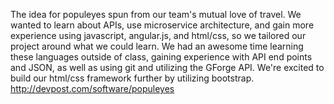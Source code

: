 The idea for populeyes spun from our team's mutual love of travel. We wanted to learn about APIs, use microservice architecture, and gain more experience using javascript, angular.js, and html/css, so we tailored our project around what we could learn. We had an awesome time learning these languages outside of class, gaining experience with API end points and JSON, as well as using git and utilizing the GForge API. We're excited to build our html/css framework further by utilizing bootstrap.
http://devpost.com/software/populeyes
